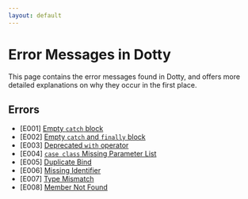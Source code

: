 ```yaml
---
layout: default
---
```


Error Messages in Dotty
=======================
This page contains the error messages found in Dotty, and offers more detailed
explanations on why they occur in the first place.

Errors
------
* [E001] [Empty `catch` block](E001.md)
* [E002] [Empty `catch` and `finally` block](E002.md)
* [E003] [Deprecated `with` operator](E003.md)
* [E004] [`case class` Missing Parameter List](E004.md)
* [E005] [Duplicate Bind](E005.md)
* [E006] [Missing Identifier](E006.md)
* [E007] [Type Mismatch](E007.md)
* [E008] [Member Not Found](E008.md)
